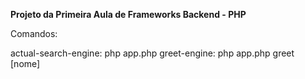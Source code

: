 **Projeto da Primeira Aula de Frameworks Backend - PHP**

Comandos: 

actual-search-engine: php app.php
greet-engine: php app.php greet [nome]
